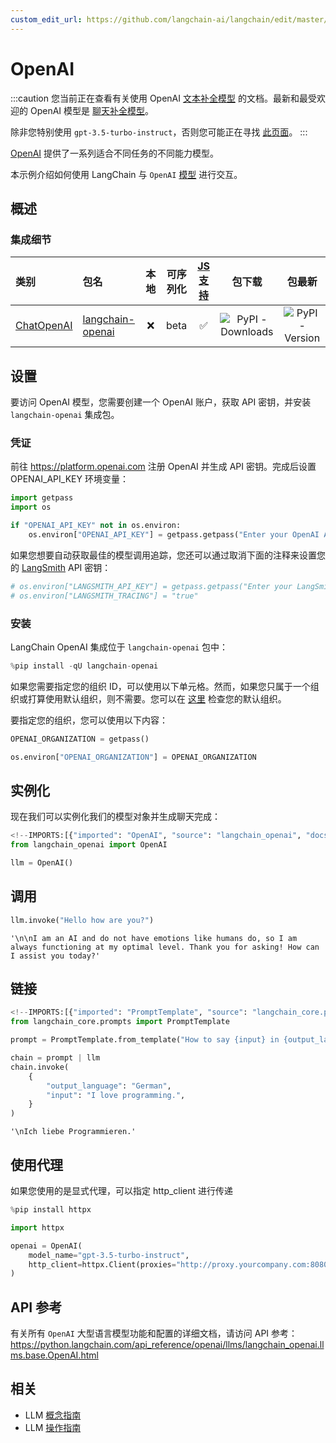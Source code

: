 ```yaml
---
custom_edit_url: https://github.com/langchain-ai/langchain/edit/master/docs/docs/integrations/llms/openai.ipynb
---
```

# OpenAI

:::caution
您当前正在查看有关使用 OpenAI [文本补全模型](/docs/concepts/#llms) 的文档。最新和最受欢迎的 OpenAI 模型是 [聊天补全模型](/docs/concepts/#chat-models)。

除非您特别使用 `gpt-3.5-turbo-instruct`，否则您可能正在寻找 [此页面](/docs/integrations/chat/openai/)。
:::

[OpenAI](https://platform.openai.com/docs/introduction) 提供了一系列适合不同任务的不同能力模型。

本示例介绍如何使用 LangChain 与 `OpenAI` [模型](https://platform.openai.com/docs/models) 进行交互。

## 概述

### 集成细节
| 类别 | 包名 | 本地 | 可序列化 | [JS 支持](https://js.langchain.com/docs/integrations/chat/openai) | 包下载 | 包最新 |
| :--- | :--- | :---: | :---: |  :---: | :---: | :---: |
| [ChatOpenAI](https://python.langchain.com/api_reference/openai/chat_models/langchain_openai.chat_models.base.ChatOpenAI.html) | [langchain-openai](https://python.langchain.com/api_reference/openai/index.html) | ❌ | beta | ✅ | ![PyPI - Downloads](https://img.shields.io/pypi/dm/langchain-openai?style=flat-square&label=%20) | ![PyPI - Version](https://img.shields.io/pypi/v/langchain-openai?style=flat-square&label=%20) |


## 设置

要访问 OpenAI 模型，您需要创建一个 OpenAI 账户，获取 API 密钥，并安装 `langchain-openai` 集成包。

### 凭证

前往 https://platform.openai.com 注册 OpenAI 并生成 API 密钥。完成后设置 OPENAI_API_KEY 环境变量：


```python
import getpass
import os

if "OPENAI_API_KEY" not in os.environ:
    os.environ["OPENAI_API_KEY"] = getpass.getpass("Enter your OpenAI API key: ")
```

如果您想要自动获取最佳的模型调用追踪，您还可以通过取消下面的注释来设置您的 [LangSmith](https://docs.smith.langchain.com/) API 密钥：


```python
# os.environ["LANGSMITH_API_KEY"] = getpass.getpass("Enter your LangSmith API key: ")
# os.environ["LANGSMITH_TRACING"] = "true"
```

### 安装

LangChain OpenAI 集成位于 `langchain-openai` 包中：


```python
%pip install -qU langchain-openai
```

如果您需要指定您的组织 ID，可以使用以下单元格。然而，如果您只属于一个组织或打算使用默认组织，则不需要。您可以在 [这里](https://platform.openai.com/account/api-keys) 检查您的默认组织。

要指定您的组织，您可以使用以下内容：
```python
OPENAI_ORGANIZATION = getpass()

os.environ["OPENAI_ORGANIZATION"] = OPENAI_ORGANIZATION
```

## 实例化

现在我们可以实例化我们的模型对象并生成聊天完成：


```python
<!--IMPORTS:[{"imported": "OpenAI", "source": "langchain_openai", "docs": "https://python.langchain.com/api_reference/openai/llms/langchain_openai.llms.base.OpenAI.html", "title": "OpenAI"}]-->
from langchain_openai import OpenAI

llm = OpenAI()
```

## 调用


```python
llm.invoke("Hello how are you?")
```



```output
'\n\nI am an AI and do not have emotions like humans do, so I am always functioning at my optimal level. Thank you for asking! How can I assist you today?'
```


## 链接


```python
<!--IMPORTS:[{"imported": "PromptTemplate", "source": "langchain_core.prompts", "docs": "https://python.langchain.com/api_reference/core/prompts/langchain_core.prompts.prompt.PromptTemplate.html", "title": "OpenAI"}]-->
from langchain_core.prompts import PromptTemplate

prompt = PromptTemplate.from_template("How to say {input} in {output_language}:\n")

chain = prompt | llm
chain.invoke(
    {
        "output_language": "German",
        "input": "I love programming.",
    }
)
```



```output
'\nIch liebe Programmieren.'
```


## 使用代理

如果您使用的是显式代理，可以指定 http_client 进行传递


```python
%pip install httpx

import httpx

openai = OpenAI(
    model_name="gpt-3.5-turbo-instruct",
    http_client=httpx.Client(proxies="http://proxy.yourcompany.com:8080"),
)
```
## API 参考

有关所有 `OpenAI` 大型语言模型功能和配置的详细文档，请访问 API 参考： https://python.langchain.com/api_reference/openai/llms/langchain_openai.llms.base.OpenAI.html

## 相关

- LLM [概念指南](/docs/concepts/#llms)
- LLM [操作指南](/docs/how_to/#llms)
